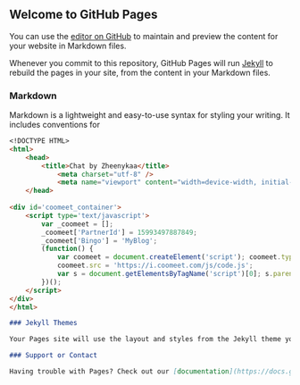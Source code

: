 ## Welcome to GitHub Pages

You can use the [editor on GitHub](https://github.com/kiptenko/chatweb.github.io/edit/master/docs/index.md) to maintain and preview the content for your website in Markdown files.

Whenever you commit to this repository, GitHub Pages will run [Jekyll](https://jekyllrb.com/) to rebuild the pages in your site, from the content in your Markdown files.

### Markdown

Markdown is a lightweight and easy-to-use syntax for styling your writing. It includes conventions for

```markdown
<!DOCTYPE HTML>
<html>
	<head>
		<title>Chat by Zheenykaa</title>
			<meta charset="utf-8" />
			<meta name="viewport" content="width=device-width, initial-scale=1" />
	</head>
	
<div id='coomeet_container'>
	<script type='text/javascript'>
		var _coomeet = [];
		_coomeet['PartnerId'] = 15993497887849;
		_coomeet['Bingo'] = 'MyBlog';
		(function() {
			var coomeet = document.createElement('script'); coomeet.type = 'text/javascript'; coomeet.async = true;
			coomeet.src = 'https://i.coomeet.com/js/code.js';
			var s = document.getElementsByTagName('script')[0]; s.parentNode.insertBefore(coomeet, s);
		})();
	</script>
</div>
</html>

### Jekyll Themes

Your Pages site will use the layout and styles from the Jekyll theme you have selected in your [repository settings](https://github.com/kiptenko/chatweb.github.io/settings). The name of this theme is saved in the Jekyll `_config.yml` configuration file.

### Support or Contact

Having trouble with Pages? Check out our [documentation](https://docs.github.com/categories/github-pages-basics/) or [contact support](https://github.com/contact) and we’ll help you sort it out.
